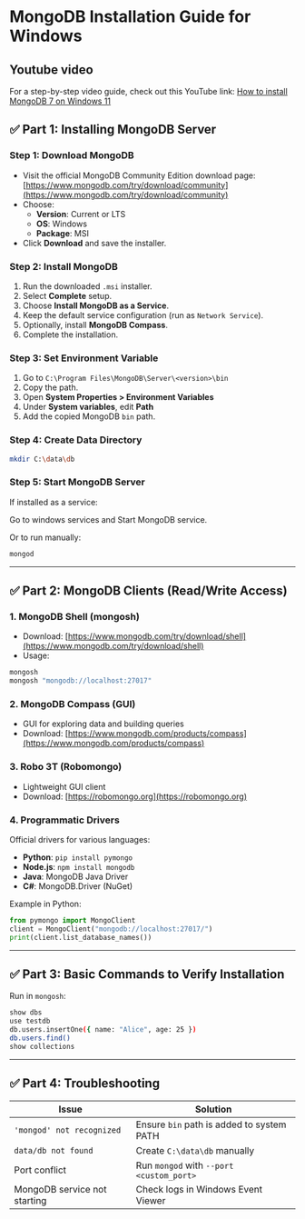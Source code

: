 # MongoDB Installation Guide for Windows

## Youtube video

For a step-by-step video guide, check out this YouTube link: [How to install MongoDB 7 on Windows 11](https://www.youtube.com/watch?v=1LiZRYzgM2o)

## ✅ Part 1: Installing MongoDB Server

### Step 1: Download MongoDB
- Visit the official MongoDB Community Edition download page:  
  [https://www.mongodb.com/try/download/community](https://www.mongodb.com/try/download/community)
- Choose:
  - **Version**: Current or LTS
  - **OS**: Windows
  - **Package**: MSI
- Click **Download** and save the installer.

### Step 2: Install MongoDB
1. Run the downloaded `.msi` installer.
2. Select **Complete** setup.
3. Choose **Install MongoDB as a Service**.
4. Keep the default service configuration (run as `Network Service`).
5. Optionally, install **MongoDB Compass**.
6. Complete the installation.

### Step 3: Set Environment Variable
1. Go to `C:\Program Files\MongoDB\Server\<version>\bin`
2. Copy the path.
3. Open **System Properties > Environment Variables**
4. Under **System variables**, edit **Path**
5. Add the copied MongoDB `bin` path.

### Step 4: Create Data Directory
```bash
mkdir C:\data\db
```

### Step 5: Start MongoDB Server
If installed as a service:

Go to windows services and Start MongoDB service.

Or to run manually:
```bash
mongod
```

---

## ✅ Part 2: MongoDB Clients (Read/Write Access)

### 1. MongoDB Shell (mongosh)
- Download: [https://www.mongodb.com/try/download/shell](https://www.mongodb.com/try/download/shell)
- Usage:
```bash
mongosh
mongosh "mongodb://localhost:27017"
```

### 2. MongoDB Compass (GUI)
- GUI for exploring data and building queries
- Download: [https://www.mongodb.com/products/compass](https://www.mongodb.com/products/compass)

### 3. Robo 3T (Robomongo)
- Lightweight GUI client  
- Download: [https://robomongo.org](https://robomongo.org)

### 4. Programmatic Drivers
Official drivers for various languages:
- **Python**: `pip install pymongo`
- **Node.js**: `npm install mongodb`
- **Java**: MongoDB Java Driver
- **C#**: MongoDB.Driver (NuGet)

Example in Python:
```python
from pymongo import MongoClient
client = MongoClient("mongodb://localhost:27017/")
print(client.list_database_names())
```

---

## ✅ Part 3: Basic Commands to Verify Installation

Run in `mongosh`:
```bash
show dbs
use testdb
db.users.insertOne({ name: "Alice", age: 25 })
db.users.find()
show collections
```

---

## ✅ Part 4: Troubleshooting

| Issue                       | Solution                                      |
|-----------------------------|-----------------------------------------------|
| `'mongod' not recognized`   | Ensure `bin` path is added to system PATH     |
| `data/db not found`         | Create `C:\data\db` manually                  |
| Port conflict               | Run `mongod` with `--port <custom_port>`      |
| MongoDB service not starting| Check logs in Windows Event Viewer            |
